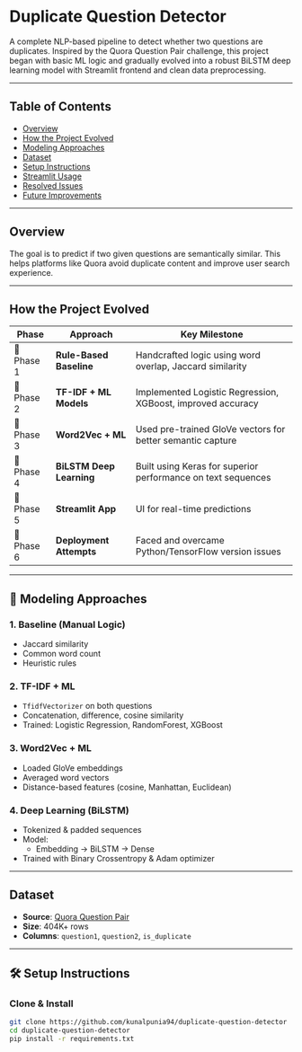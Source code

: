 # Duplicate Question Detector

A complete NLP-based pipeline to detect whether two questions are duplicates. Inspired by the Quora Question Pair challenge, this project began with basic ML logic and gradually evolved into a robust BiLSTM deep learning model with Streamlit frontend and clean data preprocessing.

---

## Table of Contents

- [Overview](#overview)
- [How the Project Evolved](#how-the-project-evolved)
- [Modeling Approaches](#modeling-approaches)
- [Dataset](#dataset)
- [Setup Instructions](#setup-instructions)
- [Streamlit Usage](#streamlit-usage)
- [Resolved Issues](#resolved-issues)
- [Future Improvements](#future-improvements)

---

## Overview

The goal is to predict if two given questions are semantically similar. This helps platforms like Quora avoid duplicate content and improve user search experience.

---

## How the Project Evolved

| Phase | Approach | Key Milestone |
|-------|----------|---------------|
| 🔹 Phase 1 | **Rule-Based Baseline** | Handcrafted logic using word overlap, Jaccard similarity |
| 🔹 Phase 2 | **TF-IDF + ML Models** | Implemented Logistic Regression, XGBoost, improved accuracy |
| 🔹 Phase 3 | **Word2Vec + ML** | Used pre-trained GloVe vectors for better semantic capture |
| 🔹 Phase 4 | **BiLSTM Deep Learning** | Built using Keras for superior performance on text sequences |
| 🔹 Phase 5 | **Streamlit App** | UI for real-time predictions |
| 🔹 Phase 6 | **Deployment Attempts** | Faced and overcame Python/TensorFlow version issues |

---

## 🔬 Modeling Approaches

### 1. Baseline (Manual Logic)
- Jaccard similarity
- Common word count
- Heuristic rules

### 2. TF-IDF + ML
- `TfidfVectorizer` on both questions
- Concatenation, difference, cosine similarity
- Trained: Logistic Regression, RandomForest, XGBoost

### 3. Word2Vec + ML
- Loaded GloVe embeddings
- Averaged word vectors
- Distance-based features (cosine, Manhattan, Euclidean)

### 4. Deep Learning (BiLSTM)
- Tokenized & padded sequences
- Model:
  - Embedding → BiLSTM → Dense
- Trained with Binary Crossentropy & Adam optimizer

---

## Dataset

- **Source**: [Quora Question Pair](https://www.kaggle.com/c/quora-question-pairs/data)
- **Size**: 404K+ rows
- **Columns**: `question1`, `question2`, `is_duplicate`

---

## 🛠 Setup Instructions

### Clone & Install

```bash
git clone https://github.com/kunalpunia94/duplicate-question-detector
cd duplicate-question-detector
pip install -r requirements.txt
